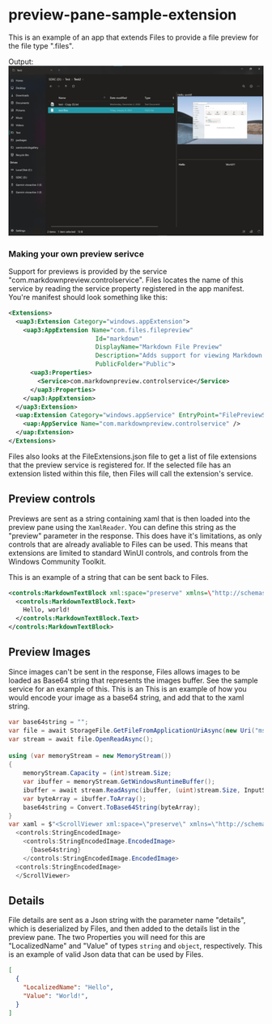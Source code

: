 # preview-pane-sample-extension
This is an example of an app that extends Files to provide a file preview for the file type ".files".

Output:
![](screenshots/output.png)


### Making your own preview serivce

Support for previews is provided by the service "com.markdownpreview.controlservice". Files locates the name of this service by reading the service property registered in the app manifest. You're manifest should look something like this:
```xml  
<Extensions>
  <uap3:Extension Category="windows.appExtension">
    <uap3:AppExtension Name="com.files.filepreview"
                        Id="markdown"
                        DisplayName="Markdown File Preview"
                        Description="Adds support for viewing Markdown Files in the preview pane."
                        PublicFolder="Public">
      <uap3:Properties>
        <Service>com.markdownpreview.controlservice</Service>
      </uap3:Properties>
    </uap3:AppExtension>
  </uap3:Extension>
  <uap:Extension Category="windows.appService" EntryPoint="FilePreviewService.Preview">
    <uap:AppService Name="com.markdownpreview.controlservice" />
  </uap:Extension>
</Extensions>
```
Files also looks at the FileExtensions.json file to get a list of file extensions that the preview service is registered for. If the selected file has an extension listed within this file, then Files will call the extension's service.

## Preview controls
Previews are sent as a string containing xaml that is then loaded into the preview pane using the ```XamlReader```. You can define this string as the "preview" parameter in the response. This does have it's limitations, as only controls that are already avaliable to Files can be used. This means that extensions are limited to standard WinUI controls, and controls from the Windows Community Toolkit.

This is an example of a string that can be sent back to Files.
```xml
<controls:MarkdownTextBlock xml:space="preserve" xmlns=\"http://schemas.microsoft.com/winfx/2006/xaml/presentation" xmlns:controls="using:Microsoft.Toolkit.Uwp.UI.Controls">
  <controls:MarkdownTextBlock.Text>
    Hello, world!
  </controls:MarkdownTextBlock.Text>
</controls:MarkdownTextBlock>
```
## Preview Images
Since images can't be sent in the response, Files allows images to be loaded as Base64 string that represents the images buffer. See the sample service for an example of this.
This is an
This is an example of how you would encode your image as a base64 string, and add that to the xaml string.
```cs
var base64string = "";
var file = await StorageFile.GetFileFromApplicationUriAsync(new Uri("ms-appx:///Assets/FilesHome.png"));
var stream = await file.OpenReadAsync();

using (var memoryStream = new MemoryStream())
{
    memoryStream.Capacity = (int)stream.Size;
    var ibuffer = memoryStream.GetWindowsRuntimeBuffer();
    ibuffer = await stream.ReadAsync(ibuffer, (uint)stream.Size, InputStreamOptions.None).AsTask().ConfigureAwait(false);
    var byteArray = ibuffer.ToArray();
    base64string = Convert.ToBase64String(byteArray);
}
var xaml = $"<ScrollViewer xml:space=\"preserve\" xmlns=\"http://schemas.microsoft.com/winfx/2006/xaml/presentation\" xmlns:controls=\"using:Files.UserControls\"> 
  <controls:StringEncodedImage>
    <controls:StringEncodedImage.EncodedImage>
      {base64string}
    </controls:StringEncodedImage.EncodedImage>
  <controls:StringEncodedImage>
  </ScrollViewer>
```

## Details
File details are sent as a Json string with the parameter name "details", which is deserialized by Files, and then added to the details list in the preview pane.
The two Properties you will need for this are "LocalizedName" and "Value" of types ```string``` and ```object```, respectively.
This is an example of valid Json data that can be used by Files.
```json
[
  {
    "LocalizedName": "Hello",
    "Value": "World!",
  }
]
```